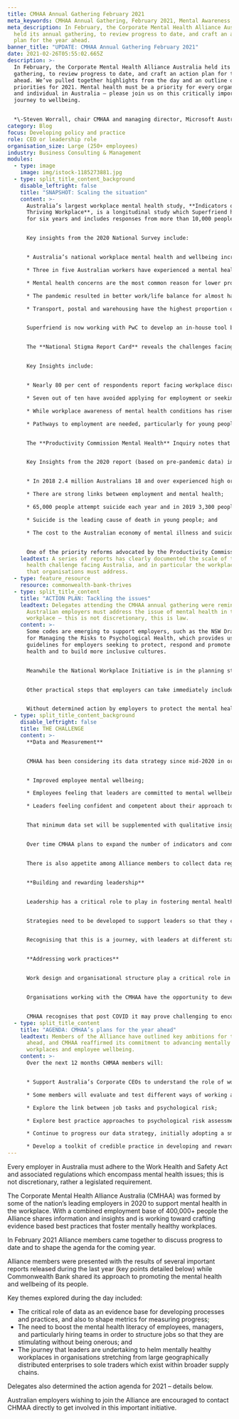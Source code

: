 ```yaml
---
title: CMHAA Annual Gathering February 2021
meta_keywords: CMHAA Annual Gathering, February 2021, Mental Awareness, CMHAA.
meta_description: In February, the Corporate Mental Health Alliance Australia
  held its annual gathering, to review progress to date, and craft an action
  plan for the year ahead.
banner_title: "UPDATE: CMHAA Annual Gathering February 2021"
date: 2021-02-26T05:55:02.665Z
description: >-
  In February, the Corporate Mental Health Alliance Australia held its annual
  gathering, to review progress to date, and craft an action plan for the year
  ahead. We’ve pulled together highlights from the day and an outline of our
  priorities for 2021. Mental health must be a priority for every organisation
  and individual in Australia – please join us on this critically important
  journey to wellbeing.


  *\-Steven Worrall, chair CMHAA and managing director, Microsoft Australia*
category: Blog
focus: Developing policy and practice
role: CEO or leadership role
organisation_size: Large (250+ employees)
industry: Business Consulting & Management
modules:
  - type: image
    image: img/istock-1185273881.jpg
  - type: split_title_content_background
    disable_leftright: false
    title: "SNAPSHOT: Scaling the situation"
    content: >-
      Australia’s largest workplace mental health study, **Indicators of a
      Thriving Workplace**, is a longitudinal study which Superfriend has run
      for six years and includes responses from more than 10,000 people.


      Key insights from the 2020 National Survey include:


      * Australia’s national workplace mental health and wellbeing increased, scoring 65 out of 100 – but only 5 per cent of Australian workplaces are classed as thriving, with a score of 80 or above;

      * Three in five Australian workers have experienced a mental health condition, two in five say the workplace has caused or exacerbated the situation;

      * Mental health concerns are the most common reason for lower productivity in 2020;

      * The pandemic resulted in better work/life balance for almost half (48.5%) of the workforce; and

      * Transport, postal and warehousing have the highest proportion of distressed workers (40.3%) followed by public administration and retail.


      Superfriend is now working with PwC to develop an in-house tool based on the Indicators survey that will allow organisations to benchmark themselves as a first step toward developing an evidence-based plan for improvement.


      The **National Stigma Report Card** reveals the challenges facing Australians with complex mental health issues. 


      Key Insights include: 


      * Nearly 80 per cent of respondents report facing workplace discrimination;

      * Seven out of ten have avoided applying for employment or seeking flexible work because of stigma regarding their condition;

      * While workplace awareness of mental health conditions has risen, there is still a dearth of practical support; and

      * Pathways to employment are needed, particularly for young people, to reduce long term disadvantage.


      The **Productivity Commission Mental Health** Inquiry notes that mental health is a key driver of economic participation and productivity in Australia. 


      Key Insights from the 2020 report (based on pre-pandemic data) include**:**


      * In 2018 2.4 million Australians 18 and over experienced high or very high levels of psychological distress;

      * There are strong links between employment and mental health; 

      * 65,000 people attempt suicide each year and in 2019 3,300 people died by suicide;

      * Suicide is the leading cause of death in young people; and

      * The cost to the Australian economy of mental illness and suicide is at least $70 billion pa.


      One of the priority reforms advocated by the Productivity Commission Report was to “equip workplaces to be mentally healthy” which aligns directly with the intent of the CHMAA.
    leadtext: A series of reports has clearly documented the scale of the mental
      health challenge facing Australia, and in particular the workplace issues
      that organisations must address.
  - type: feature_resource
    resource: commonwealth-bank-thrives
  - type: split_title_content
    title: "ACTION PLAN: Tackling the issues"
    leadtext: Delegates attending the CMHAA annual gathering were reminded that all
      Australian employers must address the issue of mental health in the
      workplace – this is not discretionary, this is law.
    content: >-
      Some codes are emerging to support employers, such as the NSW Draft Code
      for Managing the Risks to Psychological Health, which provides useful
      guidelines for employers seeking to protect, respond and promote mental
      health and to build more inclusive cultures. 


      Meanwhile the National Workplace Initiative is in the planning stages and intended to deliver a consistent approach to mentally health workplaces Australia-wide.


      Other practical steps that employers can take immediately include raising the mental health literacy of hiring managers and working with a high-quality Employee Assistance Program provider to develop effective prevention programs.


      Without determined action by employers to protect the mental health of employees, regulation in this area is expected to get tighter and harder with the prospect of criminal penalties for inaction.
  - type: split_title_content_background
    disable_leftright: false
    title: THE CHALLENGE
    content: >-
      **Data and Measurement**


      CMHAA has been considering its data strategy since mid-2020 in order to collect some form of common data set in order to demonstrate impact. While actual metrics are still being determined, and may build on existing measures, they will be designed to track:


      * Improved employee mental wellbeing;

      * Employees feeling that leaders are committed to mental wellbeing initiatives; and

      * Leaders feeling confident and competent about their approach to mental health.


      That minimum data set will be supplemented with qualitative insights, from focus groups, for example.


      Over time CMHAA plans to expand the number of indicators and connect these with lagging indicators such as workplace claims with the ultimate goal of being able to connect indicators to generate predictive data about the future of work. 


      There is also appetite among Alliance members to collect data regarding the mental health impact of hybrid workplaces where people, post pandemic, are combining in-office work with remote at-home work.


      **Building and rewarding leadership**


      Leadership has a critical role to play in fostering mental health in the workplace. There are however significant leadership challenges in large and distributed workplaces where it can be hard to forge direct links between leaders and employees.


      Strategies need to be developed to support leaders so that they can be human, authentic and vulnerable AND be accountable and driven to succeed. It is this combination that will deliver maximum impact in building mentally healthy workplaces.


      Recognising that this is a journey, with leaders at different stages, the Alliance will seek to support all leaders focusing initially on being human and accountable. The Alliance will also seek to support leaders with better access to data and evidence-based programs.


      **Addressing work practices** 


      Work design and organisational structure play a critical role in growing healthy workplaces and can make a profound impact on people. Studies have demonstrated time and again that when work is well designed there are both performance and mental health benefits.


      Organisations working with the CMHAA have the opportunity to develop a common language to discuss work and work practices, to improve people’s experience of work and to enhance mental health.


      CMHAA recognises that post COVID it may prove challenging to encourage wholesale work and job redesigns, but there is the opportunity to review work ecosystems and identify opportunities for reform. If we get this right there is the opportunity for people to genuinely thrive.
  - type: split_title_content
    title: "AGENDA: CMHAA’s plans for the year ahead"
    leadtext: Members of the Alliance have outlined key ambitions for the year
      ahead, and CMHAA reaffirmed its commitment to advancing mentally healthy
      workplaces and employee wellbeing.
    content: >-
      Over the next 12 months CHMAA members will:


      * Support Australia’s Corporate CEOs to understand the role of work as a protective factor in mental wellbeing, and bring a common understanding of the terminology in describing mental wellness, illness, fitness and health, and where workplaces need to focus;

      * Some members will evaluate and test different ways of working and job designs, and share their findings with the Alliance; 

      * Explore the link between job tasks and psychological risk;

      * Explore best practice approaches to psychological risk assessment, and share findings amongst members; 

      * Continue to progress our data strategy, initially adopting a small number of common metrics across all members; and

      * Develop a toolkit of credible practice in developing and rewarding leaders for mentally healthy workplaces, bringing learnings from across sectors.
---
```

Every employer in Australia must adhere to the Work Health and Safety Act and associated regulations which encompass mental health issues; this is not discretionary, rather a legislated requirement.

The Corporate Mental Health Alliance Australia (CMHAA) was formed by some of the nation’s leading employers in 2020 to support mental health in the workplace. With a combined employment base of 400,000+ people the Alliance shares information and insights and is working toward crafting evidence based best practices that foster mentally healthy workplaces.

In February 2021 Alliance members came together to discuss progress to date and to shape the agenda for the coming year.

Alliance members were presented with the results of several important reports released during the last year (key points detailed below) while Commonwealth Bank shared its approach to promoting the mental health and wellbeing of its people.

Key themes explored during the day included:

* The critical role of data as an evidence base for developing processes and practices, and also to shape metrics for measuring progress;
* The need to boost the mental health literacy of employees, managers, and particularly hiring teams in order to structure jobs so that they are stimulating without being onerous; and 
* The journey that leaders are undertaking to helm mentally healthy workplaces in organisations stretching from large geographically distributed enterprises to sole traders which exist within broader supply chains.

Delegates also determined the action agenda for 2021 – details below. 

Australian employers wishing to join the Alliance are encouraged to contact CHMAA directly to get involved in this important initiative.